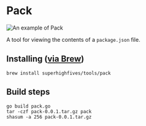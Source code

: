 # Pack

![An example of Pack](https://user-images.githubusercontent.com/449385/31547153-322cd1b8-b01e-11e7-8810-4c0caaa55401.png)


A tool for viewing the contents of a `package.json` file.

## Installing ([via Brew](https://brew.sh/))

```
brew install superhighfives/tools/pack
```

## Build steps

```
go build pack.go
tar -czf pack-0.0.1.tar.gz pack
shasum -a 256 pack-0.0.1.tar.gz
```

